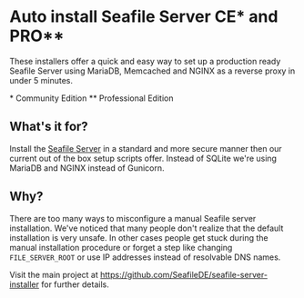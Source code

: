 # Auto install Seafile Server CE* and PRO**

These installers offer a quick and easy way to set up a production ready Seafile Server using MariaDB, Memcached and NGINX as a reverse proxy in under 5 minutes.

\* Community Edition
** Professional Edition

## What's it for?
Install the [Seafile Server](http://seafile.com/en/home/) in a standard and more secure manner then our current out of the box setup scripts offer. Instead of SQLite we're using MariaDB and NGINX instead of Gunicorn.


## Why?
There are too many ways to misconfigure a manual Seafile server installation. We've noticed that many people don't realize that the default installation is very unsafe. In other cases people get stuck during the manual installation procedure or forget a step like changing `FILE_SERVER_ROOT` or use IP addresses instead of resolvable DNS names.


Visit the main project at https://github.com/SeafileDE/seafile-server-installer for further details.
